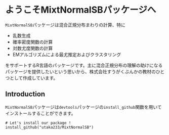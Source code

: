 # ようこそMixtNormalSBパッケージへ
`MixtNormalSB`パッケージは混合正規分布まわりの計算、特に
* 乱数生成
* 確率密度関数の計算
* 対数尤度関数の計算
* EMアルゴリズムによる最尤推定およびクラスタリング

をサポートするR言語のパッケージです。主に混合正規分布の理解の助けになるパッケージを提供したいという思いから、株式会社すうがくぶんかの教材のひとつとして作成しています。

## Introduction
`MixtNormalSB`パッケージは`devtools`パッケージの`install_github`関数を用いてインストールすることができます。
```
# Let's install our package !
install_github("utaka233/MixtNormalSB")
```
